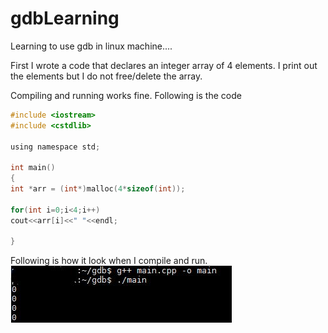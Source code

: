 # gdbLearning

Learning to use gdb in linux machine....  

First I wrote a code that declares an integer array of 4 elements. I print out the elements but I do not free/delete the array.    
  
Compiling and running works fine. Following is the code  
  
```c  
#include <iostream>  
#include <cstdlib>  
  
using namespace std;  
  
int main()  
{  
int *arr = (int*)malloc(4*sizeof(int));  
  
for(int i=0;i<4;i++)  
cout<<arr[i]<<" "<<endl;  
  
}  
```  
Following is how it look when I compile and run.    
![alt text](images/1compilingandrunning.JPG)


